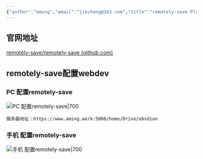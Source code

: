 ```yaml
---
{"author":"aming","email":"jikcheng@163.com","title":"remotely-save Plugin","creation_date":"2022-11-25 15:55","Last modified date":"2022-11-27 19:42","tags":"remotely-save Plugin","File Folder with relative path":"soft/Doc/obsidian/Plugin","remark":null,"other":null,"dg-publish":true,"permalink":"/soft/doc/obsidian/plugin/remotely-save-plugin/","dgPassFrontmatter":true}
---
```






## 官网地址
[remotely-save/remotely-save (github.com)](https://github.com/remotely-save/remotely-save)

## remotely-save配置webdev
### PC 配置remotely-save
![PC 配置remotely-save|700](https://www.aming.work:8084/images/2022/11/25/20221125155650.png)
```ad-warning
服务器地址：https://www.aming.work:5006/home/Drive/obsdian
```
### 手机 配置remotely-save
![手机 配置remotely-save|700](https://www.aming.work:8084/images/2022/11/25/6355ef6117cd7291c7d89e2bff3e7e6.jpg)
